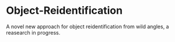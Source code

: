 # Object-Reidentification
A novel new approach for object reidentification from wild angles, a reasearch in progress.
